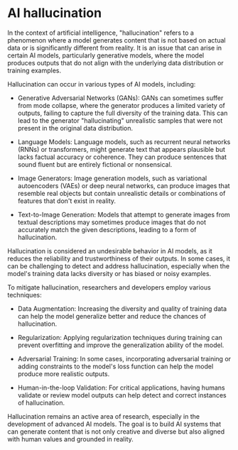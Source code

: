 # AI hallucination

In the context of artificial intelligence, "hallucination" refers to a phenomenon where a model generates content that is not based on actual data or is significantly different from reality. It is an issue that can arise in certain AI models, particularly generative models, where the model produces outputs that do not align with the underlying data distribution or training examples.

Hallucination can occur in various types of AI models, including:

* Generative Adversarial Networks (GANs): GANs can sometimes suffer from mode collapse, where the generator produces a limited variety of outputs, failing to capture the full diversity of the training data. This can lead to the generator "hallucinating" unrealistic samples that were not present in the original data distribution.

* Language Models: Language models, such as recurrent neural networks (RNNs) or transformers, might generate text that appears plausible but lacks factual accuracy or coherence. They can produce sentences that sound fluent but are entirely fictional or nonsensical.

* Image Generators: Image generation models, such as variational autoencoders (VAEs) or deep neural networks, can produce images that resemble real objects but contain unrealistic details or combinations of features that don't exist in reality.

* Text-to-Image Generation: Models that attempt to generate images from textual descriptions may sometimes produce images that do not accurately match the given descriptions, leading to a form of hallucination.

Hallucination is considered an undesirable behavior in AI models, as it reduces the reliability and trustworthiness of their outputs. In some cases, it can be challenging to detect and address hallucination, especially when the model's training data lacks diversity or has biased or noisy examples.

To mitigate hallucination, researchers and developers employ various techniques:

* Data Augmentation: Increasing the diversity and quality of training data can help the model generalize better and reduce the chances of hallucination.

* Regularization: Applying regularization techniques during training can prevent overfitting and improve the generalization ability of the model.

* Adversarial Training: In some cases, incorporating adversarial training or adding constraints to the model's loss function can help the model produce more realistic outputs.

* Human-in-the-loop Validation: For critical applications, having humans validate or review model outputs can help detect and correct instances of hallucination.

Hallucination remains an active area of research, especially in the development of advanced AI models. The goal is to build AI systems that can generate content that is not only creative and diverse but also aligned with human values and grounded in reality.